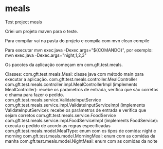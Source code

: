 # meals
Test project meals

Criei um projeto maven para o teste.

Para compilar vai na pasta do projeto e compila com mvn clean compile

Para executar mvn exec:java -Dexec.args="${COMANDO}", por exemplo: mvn exec:java -Dexec.args="night,1,2,3"

Os pacotes da aplicação começam em com.gft.test.meals.

Classes:
  com.gft.test.meals.Meal: classe java com método main para executar a aplicação.
  com.gft.test.meals.controller.MealController
  com.gft.test.meals.controller.impl.MealControllerImpl (implements MealController): recebe os parámetros de entrada, verifica que são corretos e chama para fazer o pedido.
  com.gft.test.meals.service.ValidateInputService
  com.gft.test.meals.service.impl.ValidateInputServiceImpl (implements ValidateInputService): recebe os parámetros de entrada e verifica que sejam corretos
  com.gft.test.meals.service.FoodService
  com.gft.test.meals.service.impl.FoodServiceImpl (implements FoodService): executa o pedido de acordo as regras especificadas
  com.gft.test.meals.model.MealType: enum com os tipos de comida: night e morning
  com.gft.test.meals.model.MorningMeal: enum com as comidas da manha
  com.gft.test.meals.model.NightMeal: enum com as comidas da noite
  
